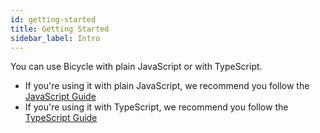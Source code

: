 ```yaml
---
id: getting-started
title: Getting Started
sidebar_label: Intro
---
```


You can use Bicycle with plain JavaScript or with TypeScript.

* If you're using it with plain JavaScript, we recommend you follow the [JavaScript Guide](getting-started-js.md)
* If you're using it with TypeScript, we recommend you follow the [TypeScript Guide](getting-started-ts-schema.md)